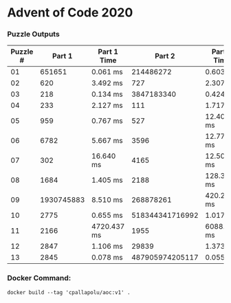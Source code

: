 <h1>Advent of Code 2020</h1>
<h3>Puzzle Outputs</h3>
<table>

<thead>

<tr><th>Puzzle #  </th><th>Part 1    </th><th>Part 1 Time  </th><th>Part 2         </th><th>Part 2 Time  </th><th>Tests #  </th><th>Tests Time  </th></tr>

</thead>

<tbody>

<tr><td>01        </td><td>651651    </td><td>0.061 ms     </td><td>214486272      </td><td>0.603 ms     </td><td>2        </td><td>0.667 ms    </td></tr>

<tr><td>02        </td><td>620       </td><td>3.492 ms     </td><td>727            </td><td>2.307 ms     </td><td>1003     </td><td>4.100 ms    </td></tr>

<tr><td>03        </td><td>218       </td><td>0.134 ms     </td><td>3847183340     </td><td>0.424 ms     </td><td>2        </td><td>0.646 ms    </td></tr>

<tr><td>04        </td><td>233       </td><td>2.127 ms     </td><td>111            </td><td>1.717 ms     </td><td>300      </td><td>3.031 ms    </td></tr>

<tr><td>05        </td><td>959       </td><td>0.767 ms     </td><td>527            </td><td>12.406 ms    </td><td>2        </td><td>12.301 ms   </td></tr>

<tr><td>06        </td><td>6782      </td><td>5.667 ms     </td><td>3596           </td><td>12.775 ms    </td><td>466      </td><td>27.254 ms   </td></tr>

<tr><td>07        </td><td>302       </td><td>16.640 ms    </td><td>4165           </td><td>12.506 ms    </td><td>3        </td><td>29.984 ms   </td></tr>

<tr><td>08        </td><td>1684      </td><td>1.405 ms     </td><td>2188           </td><td>128.394 ms   </td><td>2        </td><td>105.362 ms  </td></tr>

<tr><td>09        </td><td>1930745883</td><td>8.510 ms     </td><td>268878261      </td><td>420.251 ms   </td><td>2        </td><td>290.212 ms  </td></tr>

<tr><td>10        </td><td>2775      </td><td>0.655 ms     </td><td>518344341716992</td><td>1.017 ms     </td><td>3        </td><td>1.986 ms    </td></tr>

<tr><td>11        </td><td>2166      </td><td>4720.437 ms  </td><td>1955           </td><td>6088.941 ms  </td><td>2        </td><td>10618.545 ms</td></tr>

<tr><td>12        </td><td>2847      </td><td>1.106 ms     </td><td>29839          </td><td>1.373 ms     </td><td>2        </td><td>1.547 ms    </td></tr>

<tr><td>13        </td><td>2845      </td><td>0.078 ms     </td><td>487905974205117</td><td>0.055 ms     </td><td>2        </td><td>0.179 ms    </td></tr>

</tbody>

</table>

<h3>Docker Command:</h3>
<p><code>docker build --tag 'cpallapolu/aoc:v1' .</code></p>